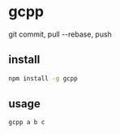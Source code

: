# gcpp
git commit, pull --rebase, push
## install
```sh
npm install -g gcpp
```

## usage
```sh
gcpp a b c
```
